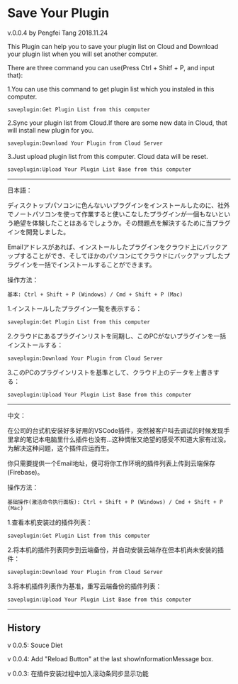 # Save Your Plugin

v.0.0.4 by Pengfei Tang 2018.11.24

This Plugin can help you to save your plugin list on Cloud and Download your plugin list when you will set another computer.

There are three command you can use(Press Ctrl + Shitf + P, and input that):

1.You can use this command to get plugin list which you instaled in this computer.

    saveplugin:Get Plugin List from this computer

2.Sync your plugin list from Cloud.If there are some new data in Cloud, that will install new plugin for you.

    saveplugin:Download Your Plugin from Cloud Server

3.Just upload plugin list from this computer. Cloud data will be reset. 

    saveplugin:Upload Your Plugin List Base from this computer

-----------------------------
日本語：

ディスクトップパソコンに色んないいプラグインをインストールしたのに、社外でノートパソコンを使って作業すると使いこなしたプラグインが一個もないという絶望を体験したことはあるでしょうか。その問題点を解決するために当プラグインを開発しました。

Emailアドレスがあれば、インストールしたプラグインをクラウド上にバックアップすることができ、そしてほかのパソコンにてクラウドにバックアップしたプラグインを一括でインストールすることができます。

操作方法：

    基本: Ctrl + Shift + P (Windows) / Cmd + Shift + P (Mac)

1.インストールしたプラグイン一覧を表示する：

    saveplugin:Get Plugin List from this computer

2.クラウドにあるプラグインリストを同期し、このPCがないプラグインを一括インストールする：

    saveplugin:Download Your Plugin from Cloud Server

3.このPCのプラグインリストを基準として、クラウド上のデータを上書きする：

    saveplugin:Upload Your Plugin List Base from this computer

----------------------------

中文：

在公司的台式机安装好多好用的VSCode插件，突然被客户叫去调试的时候发现手里拿的笔记本电脑里什么插件也没有...这种惆怅又绝望的感受不知道大家有过没。为解决这种问题，这个插件应运而生。

你只需要提供一个Email地址，便可将你工作环境的插件列表上传到云端保存(Firebase)。

操作方法：

    基础操作(激活命令执行面板): Ctrl + Shift + P (Windows) / Cmd + Shift + P (Mac)

1.查看本机安装过的插件列表：

    saveplugin:Get Plugin List from this computer

2.将本机的插件列表同步到云端备份，并自动安装云端存在但本机尚未安装的插件：

    saveplugin:Download Your Plugin from Cloud Server

3.将本机插件列表作为基准，重写云端备份的插件列表：

    saveplugin:Upload Your Plugin List Base from this computer

----------------------------
## History

v 0.0.5: Souce Diet

v 0.0.4: Add "Reload Button" at the last showInformationMessage box.

v 0.0.3: 在插件安装过程中加入滚动条同步显示功能